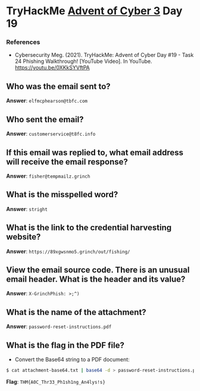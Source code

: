 # TryHackMe [Advent of Cyber 3](https://tryhackme.com/room/adventofcyber3) Day 19
### References
* Cybersecurity Meg. (2021). TryHackMe: Advent of Cyber Day #19 - Task 24 Phishing Walkthrough! [YouTube Video]. In YouTube. https://youtu.be/0XKkSYVftPA

## Who was the email sent to?
**Answer**: `elfmcphearson@tbfc.com`
## Who sent the email?
**Answer**: `customerservice@t8fc.info`
## If this email was replied to, what email address will receive the email response?
**Answer**: `fisher@tempmailz.grinch`
##  What is the misspelled word?
**Answer**: `stright`
## What is the link to the credential harvesting website?
**Answer**: `https://89xgwsnmo5.grinch/out/fishing/`
## View the email source code. There is an unusual email header. What is the header and its value?
**Answer**: `X-GrinchPhish: >;^)`
## What is the name of the attachment?
**Answer**: `password-reset-instructions.pdf`
## What is the flag in the PDF file?
* Convert the Base64 string to a PDF document:
```bash
$ cat attachment-base64.txt | base64 -d > password-reset-instructions.pdf
```

**Flag**: `THM{A0C_Thr33_Ph1sh1ng_An4lys!s}`

